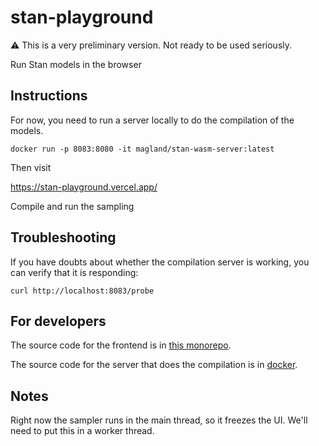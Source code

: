# stan-playground

:warning: This is a very preliminary version. Not ready to be used seriously.

Run Stan models in the browser

## Instructions

For now, you need to run a server locally to do the compilation of the models.

```
docker run -p 8083:8080 -it magland/stan-wasm-server:latest
```

Then visit

https://stan-playground.vercel.app/

Compile and run the sampling

## Troubleshooting

If you have doubts about whether the compilation server is working, you can verify that it is responding:

```
curl http://localhost:8083/probe
```

## For developers

The source code for the frontend is in [this monorepo](https://github.com/magland/fi-sci/tree/main/apps/stan-playground).


The source code for the server that does the compilation is in [docker](docker).

## Notes

Right now the sampler runs in the main thread, so it freezes the UI. We'll need to put this in a worker thread.
